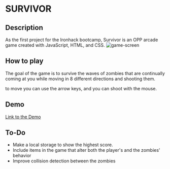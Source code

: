 # SURVIVOR

## Description

As the first project for the Ironhack bootcamp, Survivor is an OPP arcade game created with JavaScript, HTML, and CSS.
![game-screen](./css/img/game-screeen.png)

## How to play

The goal of the game is to survive the waves of zombies that are continually coming at you while moving in 8 different directions  and shooting them.

to move you can use the arrow keys, and  you can shoot with the mouse.

## Demo

[Link to the Demo](https://jogopin.github.io/Survivor-game/)

## To-Do


- Make a local storage to show the highest score.
- Include items in the game that alter both the player's and the zombies' behavior
- Improve collision detection between the zombies